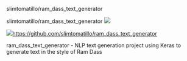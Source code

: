 slimtomatillo/ram_dass_text_generator

slimtomatillo/ram_dass_text_generator
![](../_resources/fd4511a777e472e50a85959beccd9a55.png)

![](../_resources/8e7c4882d6ca034f0e14355cbae1d8f9.png)https://github.com/slimtomatillo/ram_dass_text_generator

ram_dass_text_generator - NLP text generation project using Keras to generate text in the style of Ram Dass